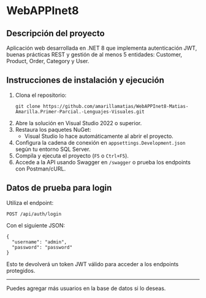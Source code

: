 # WebAPPInet8

## Descripción del proyecto
Aplicación web desarrollada en .NET 8 que implementa autenticación JWT, buenas prácticas REST y gestión de al menos 5 entidades: Customer, Product, Order, Category y User.

## Instrucciones de instalación y ejecución

1. Clona el repositorio:
   ```
   git clone https://github.com/amarillamatias/WebAPPInet8-Matias-Amarilla.Primer-Parcial.-Lenguajes-Visuales.git
   ```
2. Abre la solución en Visual Studio 2022 o superior.
3. Restaura los paquetes NuGet:
   - Visual Studio lo hace automáticamente al abrir el proyecto.
4. Configura la cadena de conexión en `appsettings.Development.json` según tu entorno SQL Server.
5. Compila y ejecuta el proyecto (`F5` o `Ctrl+F5`).
6. Accede a la API usando Swagger en `/swagger` o prueba los endpoints con Postman/cURL.

## Datos de prueba para login

Utiliza el endpoint:
```
POST /api/auth/login
```
Con el siguiente JSON:
```
{
  "username": "admin",
  "password": "password"
}
```

Esto te devolverá un token JWT válido para acceder a los endpoints protegidos.

---

Puedes agregar más usuarios en la base de datos si lo deseas.
